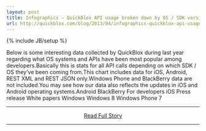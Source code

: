 ```yaml
---
layout: post
title: Infographics – QuickBlox API usage broken down by OS / SDK versions
url: http://quickblox.com/blog/2013/04/infographics-quickblox-api-usage-broken-down-by-os-sdk-versions/
---
```

{% include JB/setup %}<p>Below is some interesting data collected by QuickBlox during last year regarding what OS systems and APIs have been most popular among developers.Basically this is stats for all API calls depending on which SDK / OS they’ve been coming from.This chart includes data for iOS, Android, REST XML and REST JSON only.Windows Phone and BlackBerry data are not included.You may see how our data also reflects the updates in iOS and Android operating systems.Android BlackBerry For developers iOS Press release White papers Windows Windows 8 Windows Phone 7</p>
<hr /><p align='center'><a href="http://quickblox.com/blog/2013/04/infographics-quickblox-api-usage-broken-down-by-os-sdk-versions/" style='padding:15px;'>Read Full Story</a></p><hr />
